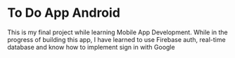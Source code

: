 # To Do App Android
This is my final project while learning Mobile App Development. While in the progress of building this app, I have learned to use Firebase auth, real-time database and know how to implement sign in with Google
